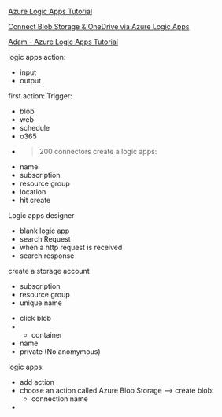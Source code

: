 [Azure Logic Apps Tutorial](https://azurelessons.com/azure-logic-apps/)  

[Connect Blob Storage & OneDrive via Azure Logic Apps](https://www.c-sharpcorner.com/article/automated-workflows-connect-blob-storage-onedrive-via-azure-logic-apps/)

[Adam - Azure Logic Apps Tutorial](https://www.youtube.com/watch?v=ZvsOzji_8ow)

logic apps action:   
  - input
  - output
 
 first action: Trigger: 
   - blob
   - web
   - schedule
   - o365
   - > 200 connectors
create a logic apps: 
- name: 
- subscription
- resource group
- location
- hit create

Logic apps designer
+ blank logic app
+ search Request
+ when a http request is received
+ search response

create a storage account
+ subscription
+ resource group
+ unique name
- click blob
- + container
- name
- private (No anomymous)

logic apps:
- add action
- choose an action called Azure Blob Storage --> create blob:
  - connection name
- 
